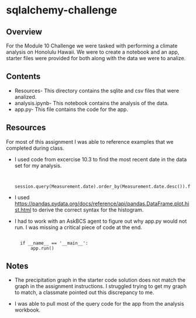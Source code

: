 # sqlalchemy-challenge

## Overview

For the Module 10 Challenge we were tasked with performing a climate analysis on Honolulu Hawaii. We were to create a notebook and an app, starter files were provided for both along with the data we were to analize.

## Contents

- Resources- This directory contains the sqlite and csv files that were analized.
- analysis.ipynb- This notebook contains the analysis of the data. 
- app.py- This file contains the code for the app.

## Resources

For most of this assignment I was able to reference examples that we completed during class.

- I used code from excercise 10.3 to find the most recent date in the data set for my analysis.

  ```

    session.query(Measurement.date).order_by(Measurement.date.desc()).first()

  ```

- I used https://pandas.pydata.org/docs/reference/api/pandas.DataFrame.plot.hist.html to derive the correct syntax for the histogram.

- I had to work with an AskBCS agent to figure out why app.py would not run. I was missing a critical piece of code at the end.

  ```
  
    if __name__ == '__main__':
        app.run()

  ```

## Notes

- The precipitation graph in the starter code solution does not match the graph in the assignment instructions. I struggled trying to get my graph to match, a classmate pointed out this discrepancy to me.

- I was able to pull most of the query code for the app from the analysis workbook.
